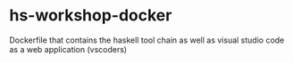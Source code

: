# hs-workshop-docker
Dockerfile that contains the haskell tool chain as well as visual studio code as a web application (vscoders)
